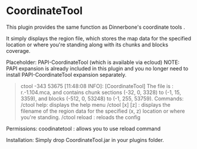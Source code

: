 # CoordinateTool

This plugin provides the same function as Dinnerbone's coordinate tools .

It simply displays the region file, which stores the map data for the specified location or where you're standing along with its chunks and blocks coverage.

Placeholder: PAPI-CoordinateTool (which is available via ecloud) 
NOTE: PAPI expansion is already included in this plugin and you no longer need to install PAPI-CoordinateTool expansion separately. 

>ctool -343 53675
[11:48:08 INFO]: [CoordinateTool] The file is : r.-1.104.mca, and contains chunk sections (-32, 0, 3328) to (-1, 15, 3359), and blocks (-512, 0, 53248) to (-1, 255, 53759).
Commands:
/ctool help: displays the help menu
/ctool [x] [z] : displays the filename of the region data for the specified (x, z) location or where you're standing.
/ctool reload : reloads the config

Permissions:
coodinatetool : allows you to use reload command

Installation: 
Simply drop CoordinateTool.jar in your plugins folder.
